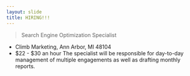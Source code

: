 ```yaml
---
layout: slide
title: HIRING!!!
---
```

> Search Engine Optimization Specialist
* Climb Marketing, Ann Arbor, MI 48104
* $22 - $30 an hour
The specialist will be responsible for day-to-day management of multiple engagements as well as drafting monthly reports.
